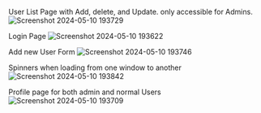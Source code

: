 User List Page with Add, delete, and Update. only accessible for Admins.
![Screenshot 2024-05-10 193729](https://github.com/Dilanya/EmployeeWebAPP/assets/83948976/fcc31c86-10a5-4041-b6dd-dfd0272d9eb9)

Login Page
![Screenshot 2024-05-10 193622](https://github.com/Dilanya/EmployeeWebAPP/assets/83948976/0b771700-8b88-477e-86ff-4e6449e71cf0)

Add new User Form
![Screenshot 2024-05-10 193746](https://github.com/Dilanya/EmployeeWebAPP/assets/83948976/afb2eac6-107d-497b-ab8b-10f419b19f30)

Spinners when loading from one window to another
![Screenshot 2024-05-10 193842](https://github.com/Dilanya/EmployeeWebAPP/assets/83948976/3b2d46cf-6844-4daf-996e-3e68c7cec857)

Profile page for both admin and normal Users
![Screenshot 2024-05-10 193709](https://github.com/Dilanya/EmployeeWebAPP/assets/83948976/7241be3c-cd1f-4890-b16f-ae526ece537e)
